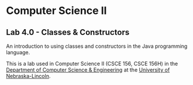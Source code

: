 # Computer Science II
## Lab 4.0 - Classes & Constructors

An introduction to using classes and constructors in the Java programming language.

This is a lab used in Computer Science II (CSCE 156, CSCE 156H) in the [Department of Computer Science & Engineering](https://cse.unl.edu) at the [University of Nebraska-Lincoln](https://unl.edu).